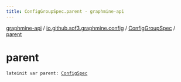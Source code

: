 ```yaml
---
title: ConfigGroupSpec.parent - graphmine-api
---
```


[graphmine-api](../../index.html) / [io.github.sof3.graphmine.config](../index.html) / [ConfigGroupSpec](index.html) / [parent](./parent.html)

# parent

`lateinit var parent: `[`ConfigSpec`](../-config-spec/index.html)